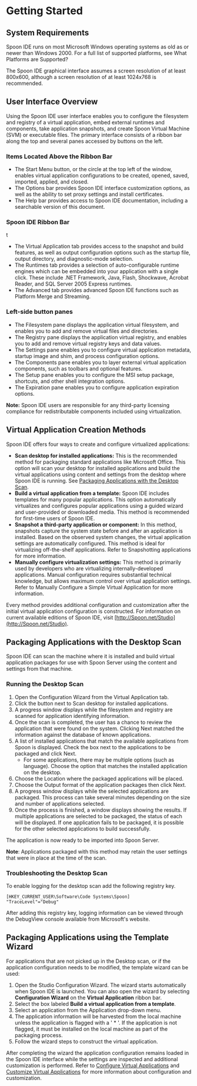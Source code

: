 # Getting Started #

## System Requirements ##

Spoon IDE runs on most Microsoft Windows operating systems as old as or newer than Windows 2000. For a full list of supported platforms, see What Platforms are Supported?

The Spoon IDE graphical interface assumes a screen resolution of at least 800x600, although a screen resolution of at least 1024x768 is recommended.

## User Interface Overview ##

Using the Spoon IDE user interface enables you to configure the filesystem and registry of a virtual application, embed external runtimes and components, take application snapshots, and create Spoon Virtual Machine (SVM) or executable files. The primary interface consists of a ribbon bar along the top and several panes accessed by buttons on the left.

### Items Located Above the Ribbon Bar ###

- The Start Menu button, or the circle at the top left of the window, enables virtual application configurations to be created, opened, saved, imported, applied, and closed.
- The Options bar provides Spoon IDE interface customization options, as well as the ability to set proxy settings and install certificates.
- The Help bar provides access to Spoon IDE documentation, including a searchable version of this document.

### Spoon IDE Ribbon Bar ###
t
- The Virtual Application tab provides access to the snapshot and build features, as well as output configuration options such as the startup file, output directory, and diagnostic-mode selection.
- The Runtimes tab provides a selection of auto-configurable runtime engines which can be embedded into your application with a single click. These include .NET Framework, Java, Flash, Shockwave, Acrobat Reader, and SQL Server 2005 Express runtimes.
- The Advanced tab provides advanced Spoon IDE functions such as Platform Merge and Streaming.

### Left-side button panes ###

- The Filesystem pane displays the application virtual filesystem, and enables you to add and remove virtual files and directories.
- The Registry pane displays the application virtual registry, and enables you to add and remove virtual registry keys and data values.
- The Settings pane enables you to configure virtual application metadata, startup image and shim, and process configuration options.
- The Components pane enables you to layer external virtual application components, such as toolbars and optional features.
- The Setup pane enables you to configure the MSI setup package, shortcuts, and other shell integration options.
- The Expiration pane enables you to configure application expiration options.

**Note:** Spoon IDE users are responsible for any third-party licensing compliance for redistributable components included using virtualization.

## Virtual Application Creation Methods ##

Spoon IDE offers four ways to create and configure virtualized applications:

- **Scan desktop for installed applications:** This is the recommended method for packaging standard applications like Microsoft Office. This option will scan your desktop for installed applications and build the virtual applications using content and settings from the desktop where Spoon IDE is running. See [Packaging Applications with the Desktop Scan](#package-with-desktop-scan).
- **Build a virtual application from a template:** Spoon IDE includes templates for many popular applications. This option automatically virtualizes and configures popular applications using a guided wizard and user-provided or downloaded media. This method is recommended for first-time users of Spoon IDE.
- **Snapshot a third-party application or component:** In this method, snapshots capture the system state before and after an application is installed. Based on the observed system changes, the virtual application settings are automatically configured. This method is ideal for virtualizing off-the-shelf applications. Refer to Snapshotting applications for more information.
- **Manually configure virtualization settings:**  This method is primarily used by developers who are virtualizing internally-developed applications. Manual configuration requires substantial technical knowledge, but allows maximum control over virtual application settings. Refer to Manually Configure a Simple Virtual Application for more information.

Every method provides additional configuration and customization after the initial virtual application configuration is constructed. For information on current available editions of Spoon IDE, visit [http://Spoon.net/Studio](http://Spoon.net/Studio).

<a name="package-with-desktop-scan"></a>
## Packaging Applications with the Desktop Scan ##
Spoon IDE can scan the machine where it is installed and build virtual application packages for use with 
Spoon Server using the content and settings from that machine.

### Running the Desktop Scan ###

1. Open the Configuration Wizard from the Virtual Application tab.
2. Click the button next to Scan desktop for installed applications.
3. A progress window displays while the filesystem and registry are scanned for application identifying information.
4. Once the scan is completed, the user has a chance to review the application that were found on the system. Clicking Next matched the information against the database of known applications.
5. A list of installed applications that match the available applications from Spoon is displayed. Check the box next to the applications to be packaged and click Next.
	- For some applications, there may be multiple options (such as language). Choose the option that matches the installed application on the desktop.
6. Choose the Location where the packaged applications will be placed.
7. Choose the Output format of the application packages then click Next.
8. A progress window displays while the selected applications are packaged. This process can take several minutes depending on the size and number of applications selected.
9. Once the process is finished, a window displays showing the results. If multiple applications are selected to be packaged, the status of each will be displayed. If one application fails to be packaged, it is possible for the other selected applications to build successfully.

The application is now ready to be imported into Spoon Server.

**Note**: Applications packaged with this method may retain the user settings that were in place at the time of the scan.

### Troubleshooting the Desktop Scan ###
To enable logging for the desktop scan add the following registry key.


    [HKEY_CURRENT_USER\Software\Code Systems\Spoon]
    "TraceLevel"="Debug"

After adding this registry key, logging information can be viewed through the DebugView console available from Microsoft's website.

## Packaging Applications using the Template Wizard ##
For applications that are not picked up in the Desktop scan, or if the application configuration needs to be modified, the template wizard can be used:

1. Open the Studio Configuration Wizard. The wizard starts automatically when Spoon IDE is launched. You can also open the wizard by selecting **Configuration Wizard** on the **Virtual Application** ribbon bar.
2. Select the box labeled **Build a virtual application from a template**.
3. Select an application from the Application drop-down menu.
4. The application information will be harvested from the local machine unless the application is flagged with a ' * '. If the application is not flagged, it must be installed on the local machine as part of the packaging process.
5. Follow the wizard steps to construct the virtual application.

After completing the wizard the application configuration remains loaded in the Spoon IDE interface while the settings are inspected and additional customization is performed. Refer to [Configure Virtual Applications](#configure-virtual-applications) and [Customize Virtual Applications](#customize-virtual-applications) for more information about configuration and customization.